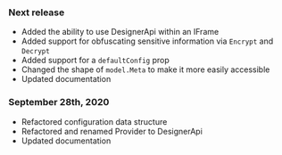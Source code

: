 ### Next release
- Added the ability to use DesignerApi within an IFrame
- Added support for obfuscating sensitive information via `Encrypt` and `Decrypt`
- Added support for a `defaultConfig` prop
- Changed the shape of `model.Meta` to make it more easily accessible
- Updated documentation

### September 28th, 2020
- Refactored configuration data structure
- Refactored and renamed Provider to DesignerApi
- Updated documentation
